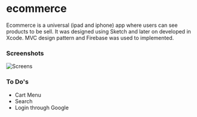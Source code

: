 # ecommerce
Ecommerce is a universal (ipad and iphone) app where users can see products to be sell.
It was designed using Sketch and later on developed in Xcode. MVC design pattern and Firebase was used to implemented.

### Screenshots

![Screens](images/ecommerce_screens.png)


### To Do's
- Cart Menu
- Search
- Login through Google
